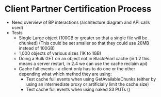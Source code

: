 Client Partner Certification Process
====================================

* Need overview of BP interactions (architecture diagram and API calls
  used)
* Tests
  * Single Large object (100GB or greater so that a single file will be chunked) (This could be set smaller so that they could use 20MB instead of 100GB)
  * 1,000 objects of various sizes (1K to 1GB)
  * Doing a Bulk GET on an object not in BlackPearl cache (in 1.2 this means a server restart, in 2.4 we can use the cache reclaim api)
  * Cache full events - a client only has to do one or the other depending what which method they are using:
    * Test cache full events when using GetAvailableChunks (either by using an intermediate proxy or artificially limit the cache size)
    * Test cache full events when using naked S3 PUTs ()
